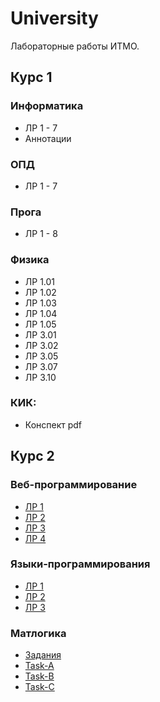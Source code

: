 # University

Лабораторные работы ИТМО.

## Курс 1

### Информатика

* ЛР 1 - 7
* Аннотации


### ОПД

* ЛР 1 - 7


### Прога

* ЛР 1 - 8


### Физика     

* ЛР 1.01
* ЛР 1.02
* ЛР 1.03
* ЛР 1.04
* ЛР 1.05
* ЛР 3.01
* ЛР 3.02
* ЛР 3.05
* ЛР 3.07
* ЛР 3.10

### КИК:

* Конспект pdf

## Курс 2

### Веб-программирование

* [ЛР 1](year-2/Web-programming/lab-1)
* [ЛР 2](year-2/Web-programming/lab-2)
* [ЛР 3](year-2/Web-programming/lab-3)
* [ЛР 4](year-2/Web-programming/lab-4)


### Языки-программирования

* [ЛР 1](year-2/Programming-languages/assignment-1-io-library)
* [ЛР 2](year-2/Programming-languages/assignment-2-dictionary)
* [ЛР 3](year-2/Programming-languages/assignment-3-image-rotation)


### Матлогика

* [Задания](year-2/Math-logic/ml-stepik-2021.pdf)
* [Task-A](year-2/Math-logic/Task-A)
* [Task-B](year-2/Math-logic/Task-B)
* [Task-C](year-2/Math-logic/Task-C)
